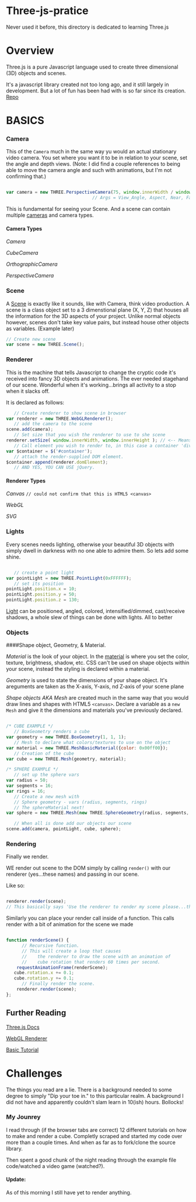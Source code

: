 # Three-js-pratice
Never used it before, this directory is dedicated to learning Three.js

# Overview

Three.js is a pure Javascript language used to create three dimensional (3D) objects and scenes.

It's a javascript library created not too long ago, and it still largely in development. But a lot of fun has been had with is so far since its creation. [Repo](https://github.com/mrdoob/three.js/)

# BASICS

### Camera

This of the `Camera` much in the same way yu would an actual stationary video camera. You set where you want it to be in relation to your scene, set the angle and depth views. (Note: I did find a couple references to being able to move the camera angle and such with animations, but I'm not confirming that.)

```javascript

var camera = new THREE.PerspectiveCamera(75, window.innerWidth / window.innerHeight, 0.1, 1000);
                                 // Args = View_Angle, Aspect, Near, Far

```

This is fundamental for seeing your Scene. And a scene can contain multiple [cameras](http://threejs.org/docs/#Reference/Cameras/Camera) and camera types.


#### Camera Types

*Camera*

*CubeCamera*

*OrthographicCamera*

*PerspectiveCamera*


### Scene

A [Scene](http://threejs.org/docs/#Reference/Scenes/Scene) is exactly like it sounds, like with Camera, think video production. A scene is a class object set to a 3 dimenstional plane (X, Y, Z) that houses all the information for the 3D aspects of your project. Unlike normal objects however, scenes don't take key value pairs, but instead house other objects as variables. (Example later)

```javascript
// Create new scene
var scene = new THREE.Scene();
```


### Renderer

This is the machine that tells Javascript to change the cryptic code it's received into fancy 3D objects and animations. The ever needed stagehand of our scene. Wonderful when it's working...brings all activity to a stop when it slacks off.

It is declared as follows:

```javascript
   // Create renderer to show scene in browser
var renderer = new THREE.WebGLRenderer();
   // add the camera to the scene
scene.add(camera);
   // Set size that you wish the renderer to use to she scene
renderer.setSize( window.innerWidth, window.innerHeight ); // <-- Means full width of window
   // Call element you wish to render to, in this case a container 'div' (!bootstrap container)
var $container = $('#container');
   // attach the render-supplied DOM element.
$container.append(renderer.domElement);
   // AND YES, YOU CAN USE jQuery.
```

#### Renderer Types


*Canvas* `// could not confirm that this is HTML5 <canvas>`

*WebGL*

*SVG*


### Lights

Every scenes needs lighting, otherwise your beautiful 3D objects with simply dwell in darkness with no one able to admire them. So lets add some shine.

```javascript

   // create a point light
var pointLight = new THREE.PointLight(0xFFFFFF);
   // set its position
pointLight.position.x = 10;
pointLight.position.y = 50;
pointLight.position.z = 130;

```

[Light](http://threejs.org/docs/#Reference/Lights/Light) can be positioned, angled, colored, intensified/dimmed, cast/receive shadows, a whole slew of things can be done with lights. All to better

### Objects

####Shape object, Geometry, & Material.

*Material* is the look of your object. In the [material](http://threejs.org/docs/#Reference/Materials/Material) is where you set the color, texture, brightness, shadow, etc. CSS can't be used on shape objects within your scene, instead the styling is declared within a material.

*Geometry* is used to state the dimensions of your shape object. It's areguments are taken as the X-axis, Y-axis, nd Z-axis of your scene plane

*Shape objects AKA Mesh* are created much in the same way that you would draw lines and shapes with HTML5 `<canvas>`. Declare a variable as a `new Mesh` and give it the dimensions and materials you've previously declared.

```javascript

/* CUBE EXAMPLE */
   // BoxGeometry renders a cube
var geometry = new THREE.BoxGeometry(1, 1, 1);
   // Mesh to declare what colors/textures to use on the object
var material = new THREE.MeshBasicMaterial({color: 0x00ff00});
   // Creation of the cube
var cube = new THREE.Mesh(geometry, material);

/* SPHERE EXAMPLE */
   // set up the sphere vars
var radius = 50;
var segments = 16;
var rings = 16;
   // Create a new mesh with
   // Sphere geometry - vars (radius, segments, rings)
   // The sphereMaterial next!
var sphere = new THREE.Mesh(new THREE.SphereGeometry(radius, segments, rings), sphereMaterial);

   // When all is done add our objects our scene
scene.add(camera, pointLight, cube, sphere);   

```

### Rendering

Finally we render.

WE render out scene to the DOM simply by calling `render()` with our renderer (yes...these names) and passing in our scene.

Like so:

```javascript

renderer.render(scene);
// This basically says 'Use the renderer to render my scene please...thank you'

```
Similarly you can place your render call inside of a function. This calls render with a bit of animation for the scene we made

```javascript

function renderScene() {
      // Recursive function.
      // This will create a loop that causes
      //    the renderer to draw the scene with an animation of
      //    cube rotation that renders 60 times per second.
	requestAnimationFrame(renderScene);
   cube.rotation.x += 0.1;
   cube.rotation.y += 0.1;
      // Finally render the scene.
	renderer.render(scene);
};

```

## Further Reading

[Three.js Docs](http://threejs.org/docs/)

[WebGL Renderer](http://threejs.org/docs/#Reference/Renderers/WebGLRenderer)

[Basic Tutorial](http://threejs.org/docs/#Manual/Introduction/Creating_a_scene)


# Challenges

The things you read are a lie. There is a background needed to some degree to simply "Dip your toe in." to this particular realm. A background I did not have and apparently couldn't slam learn in 10(ish) hours. Bollocks!

### My Jounrey

I read through (if the browser tabs are correct) 12 different tutorials on how to make and render a cube. Completly scraped and started my code over more than a couple times. And when as far as to fork/clone the source library.

Then spent a good chunk of the night reading through the example file code/watched a video game (watched?).

#### Update:

As of this morning I still have yet to render anything.  
